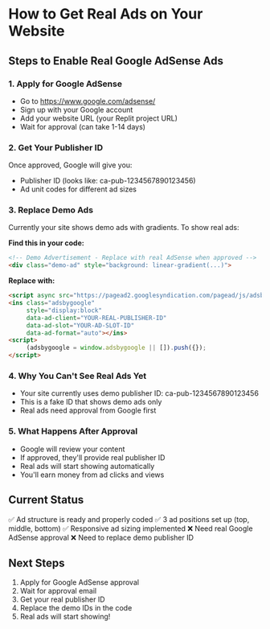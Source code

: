 # How to Get Real Ads on Your Website

## Steps to Enable Real Google AdSense Ads

### 1. Apply for Google AdSense
- Go to https://www.google.com/adsense/
- Sign up with your Google account
- Add your website URL (your Replit project URL)
- Wait for approval (can take 1-14 days)

### 2. Get Your Publisher ID
Once approved, Google will give you:
- Publisher ID (looks like: ca-pub-1234567890123456)
- Ad unit codes for different ad sizes

### 3. Replace Demo Ads
Currently your site shows demo ads with gradients. To show real ads:

**Find this in your code:**
```html
<!-- Demo Advertisement - Replace with real AdSense when approved -->
<div class="demo-ad" style="background: linear-gradient(...)">
```

**Replace with:**
```html
<script async src="https://pagead2.googlesyndication.com/pagead/js/adsbygoogle.js?client=YOUR-REAL-PUBLISHER-ID"></script>
<ins class="adsbygoogle"
     style="display:block"
     data-ad-client="YOUR-REAL-PUBLISHER-ID"
     data-ad-slot="YOUR-AD-SLOT-ID"
     data-ad-format="auto"></ins>
<script>
     (adsbygoogle = window.adsbygoogle || []).push({});
</script>
```

### 4. Why You Can't See Real Ads Yet
- Your site currently uses demo publisher ID: ca-pub-1234567890123456
- This is a fake ID that shows demo ads only
- Real ads need approval from Google first

### 5. What Happens After Approval
- Google will review your content
- If approved, they'll provide real publisher ID
- Real ads will start showing automatically
- You'll earn money from ad clicks and views

## Current Status
✅ Ad structure is ready and properly coded
✅ 3 ad positions set up (top, middle, bottom)
✅ Responsive ad sizing implemented
❌ Need real Google AdSense approval
❌ Need to replace demo publisher ID

## Next Steps
1. Apply for Google AdSense approval
2. Wait for approval email
3. Get your real publisher ID
4. Replace the demo IDs in the code
5. Real ads will start showing!